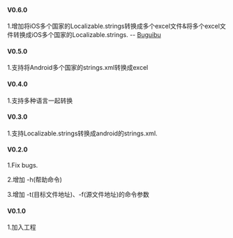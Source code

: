 #### V0.6.0

1.增加将iOS多个国家的Localizable.strings转换成多个excel文件&将多个excel文件转换成iOS多个国家的Localizable.strings. -- [Buguibu](https://github.com/buguibu)

#### V0.5.0

1.支持将Android多个国家的strings.xml转换成excel

#### V0.4.0

1.支持多种语言一起转换

#### V0.3.0

1.支持Localizable.strings转换成android的strings.xml.

#### V0.2.0 

1.Fix bugs.

2.增加 -h(帮助命令)

3.增加 -t(目标文件地址)、-f(源文件地址)的命令参数

#### V0.1.0 

1.加入工程